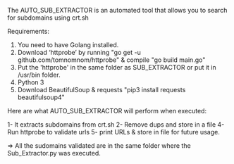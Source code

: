 The AUTO_SUB_EXTRACTOR is an automated tool that allows you to search for subdomains using crt.sh

Requirements:

1. You need to have Golang installed. 
2. Download ‘httprobe’ by running "go get -u github.com/tomnomnom/httprobe" & compile "go build main.go"
3. Put the 'httprobe' in the same folder as SUB_EXTRACTOR or put it in /usr/bin folder.
4. Python 3
5. Download BeautifulSoup & requests "pip3 install requests beautifulsoup4"

Here are what AUTO_SUB_EXTRACTOR will perform when executed:

1- It extracts subdomains from crt.sh
2- Remove dups and store in a file
4- Run httprobe to validate urls
5- print URLs & store in file for future usage.

=> All the sudomains validated are in the same folder where the Sub_Extractor.py was executed.




